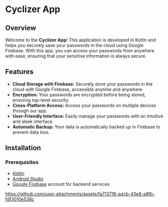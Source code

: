 # Cyclizer App

## Overview

Welcome to the **Cyclizer App**! This application is developed in Kotlin and helps you securely save your passwords in the cloud using Google Firebase. With this app, you can access your passwords from anywhere with ease, ensuring that your sensitive information is always secure.

## Features

- **Cloud Storage with Firebase:** Securely store your passwords in the cloud with Google Firebase, accessible anytime and anywhere.
- **Encryption:** Your passwords are encrypted before being stored, ensuring top-level security.
- **Cross-Platform Access:** Access your passwords on multiple devices through our app.
- **User-Friendly Interface:** Easily manage your passwords with an intuitive and sleek interface.
- **Automatic Backup:** Your data is automatically backed up in Firebase to prevent data loss.

## Installation

### Prerequisites

- [Kotlin](https://kotlinlang.org/)
- [Android Studio](https://developer.android.com/studio)
- [Google Firebase](https://firebase.google.com/) account for backend services




https://github.com/user-attachments/assets/fa713718-adcb-43e8-a8fb-fdf3010e538c



